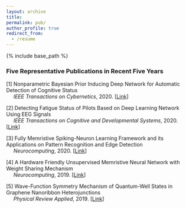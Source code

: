 ```yaml
---
layout: archive
title: 
permalink: pub/
author_profile: true
redirect_from:
  - /resume
---
```


{% include base_path %}

### Five Representative Publications in Recent Five Years

[1] Nonparametric Bayesian Prior Inducing Deep Network for Automatic Detection of Cognitive Status  
&nbsp;&nbsp;&nbsp;&nbsp; *IEEE Transactions on Cybernetics*, 2020. [[Link](https://ieeexplore.ieee.org/abstract/document/9043894)]

[2] Detecting Fatigue Status of Pilots Based on Deep Learning Network Using EEG Signals  
&nbsp;&nbsp;&nbsp;&nbsp; *IEEE Transactions on Cognitive and Developmental Systems*, 2020. [[Link](https://ieeexplore.ieee.org/abstract/document/8948246/)]

[3] Fully Memristive Spiking-Neuron Learning Framework and its Applications on Pattern Recognition and Edge Detection  
&nbsp;&nbsp;&nbsp;&nbsp; *Neurocomputing*, 2020. [[Link](https://arxiv.org/abs/1901.05258)]

[4] A Hardware Friendly Unsupervised Memristive Neural Network with Weight Sharing Mechanism  
&nbsp;&nbsp;&nbsp;&nbsp; *Neurocomputing*, 2019. [[Link](https://arxiv.org/abs/1901.00100)]

[5] Wave-Function Symmetry Mechanism of Quantum-Well States in Graphene Nanoribbon Heterojunctions  
&nbsp;&nbsp;&nbsp;&nbsp; *Physical Review Applied*, 2019. [[Link](https://journals.aps.org/prapplied/abstract/10.1103/PhysRevApplied.12.044018)]
